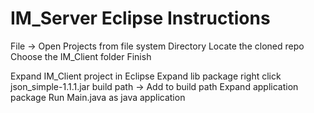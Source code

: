 # IM_Server Eclipse Instructions

File -> Open Projects from file system
Directory
Locate the cloned repo
Choose the IM_Client folder
Finish

Expand IM_Client project in Eclipse
Expand lib package
right click json_simple-1.1.1.jar
build path -> Add to build path
Expand application package
Run Main.java as java application
